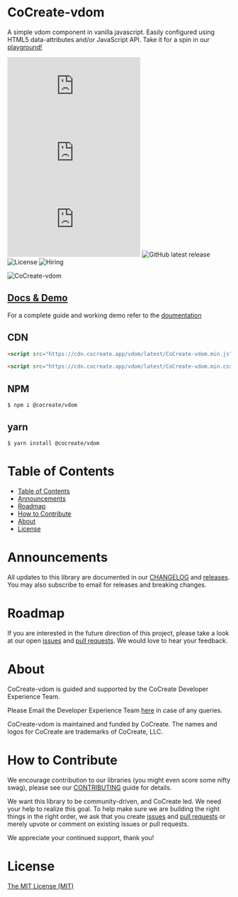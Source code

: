# CoCreate-vdom

A simple vdom component in vanilla javascript. Easily configured using HTML5 data-attributes and/or JavaScript API. Take it for a spin in our [playground!](https://cocreate.app/docs/vdom)

![minified](https://img.badgesize.io/https://cdn.cocreate.app/vdom/latest/CoCreate-vdom.min.js?style=flat-square&label=minified&color=orange)
![gzip](https://img.badgesize.io/https://cdn.cocreate.app/vdom/latest/CoCreate-vdom.min.js?compression=gzip&style=flat-square&label=gzip&color=yellow)
![brotli](https://img.badgesize.io/https://cdn.cocreate.app/vdom/latest/CoCreate-vdom.min.js?compression=brotli&style=flat-square&label=brotli)
![GitHub latest release](https://img.shields.io/github/v/release/CoCreate-app/CoCreate-vdom?style=flat-square)
![License](https://img.shields.io/github/license/CoCreate-app/CoCreate-vdom?style=flat-square)
![Hiring](https://img.shields.io/static/v1?style=flat-square&label=&message=Hiring&color=blueviolet)

![CoCreate-vdom](https://cdn.cocreate.app/docs/CoCreate-vdom.gif)

## [Docs & Demo](https://cocreate.app/docs/vdom)

For a complete guide and working demo refer to the [doumentation](https://cocreate.app/docs/vdom)

## CDN

```html
<script src="https://cdn.cocreate.app/vdom/latest/CoCreate-vdom.min.js"></script>
```

```html
<script src="https://cdn.cocreate.app/vdom/latest/CoCreate-vdom.min.css"></script>
```

## NPM

```shell
$ npm i @cocreate/vdom
```

## yarn

```shell
$ yarn install @cocreate/vdom
```

# Table of Contents

- [Table of Contents](#table-of-contents)
- [Announcements](#announcements)
- [Roadmap](#roadmap)
- [How to Contribute](#how-to-contribute)
- [About](#about)
- [License](#license)

<a name="announcements"></a>

# Announcements

All updates to this library are documented in our [CHANGELOG](https://github.com/CoCreate-app/CoCreate-vdom/blob/master/CHANGELOG.md) and [releases](https://github.com/CoCreate-app/CoCreate-vdom/releases). You may also subscribe to email for releases and breaking changes.

<a name="roadmap"></a>

# Roadmap

If you are interested in the future direction of this project, please take a look at our open [issues](https://github.com/CoCreate-app/CoCreate-vdom/issues) and [pull requests](https://github.com/CoCreate-app/CoCreate-vdom/pulls). We would love to hear your feedback.

<a name="about"></a>

# About

CoCreate-vdom is guided and supported by the CoCreate Developer Experience Team.

Please Email the Developer Experience Team [here](mailto:develop@cocreate.app) in case of any queries.

CoCreate-vdom is maintained and funded by CoCreate. The names and logos for CoCreate are trademarks of CoCreate, LLC.

<a name="contribute"></a>

# How to Contribute

We encourage contribution to our libraries (you might even score some nifty swag), please see our [CONTRIBUTING](https://github.com/CoCreate-app/CoCreate-vdom/blob/master/CONTRIBUTING.md) guide for details.

We want this library to be community-driven, and CoCreate led. We need your help to realize this goal. To help make sure we are building the right things in the right order, we ask that you create [issues](https://github.com/CoCreate-app/CoCreate-vdom/issues) and [pull requests](https://github.com/CoCreate-app/CoCreate-vdom/pulls) or merely upvote or comment on existing issues or pull requests.

We appreciate your continued support, thank you!

# License

[The MIT License (MIT)](https://github.com/CoCreate-app/CoCreate-vdom/blob/master/LICENSE)
